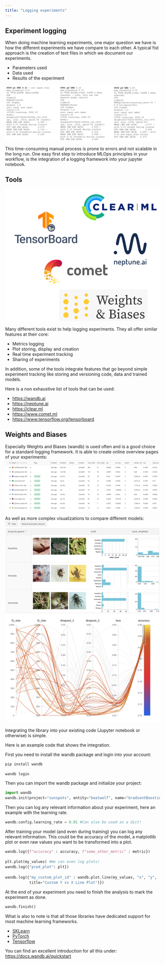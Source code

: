 ```yaml
---
title: "Logging experiments"
---
```


## Experiment logging

When doing machine learning experiments, one major question we have is how the different experiments we have compare to each other.
A typical fist approach is the creation of text files in which we document our experiments.

 - Parameters used
 - Data used
 - Results of the experiment

![img_7.png](img/img_7.png)

This time-consuming manual process is prone to errors and not scalable in the long run.
One easy first step to introduce MLOps principles in your workflow, is the integration of a logging framework into your jupyter notebook.

## Tools
![img_8.png](img/img_8.png)

Many different tools exist to help logging experiments.
They all offer similar features at their core:

 - Metrics logging
 - Plot storing, display and creation
 - Real time experiment tracking
 - Sharing of experiments

In addition, some of the tools integrate features that go beyond simple experiment tracking like storing and versioning code, data and trained models.

Here is a non exhaustive list of tools that can be used:

- https://wandb.ai
- https://neptune.ai
- https://clear.ml 
- https://www.comet.ml 
- https://www.tensorflow.org/tensorboard 

## Weights and Biases
Especially Weights and Biases (wandb) is used often and is a good choice for a standard logging framework.
It is able to create online overview pages of your experiments:
![img_9.png](img/img_9.png)

As well as more complex visualizations to compare different models:
![img_10.png](img/img_10.png)
![img_11.png](img/img_11.png)

Integrating the library into your existing code (Jupyter notebook or otherwise) is simple.

Here is an example code that shows the integration.

First you need to install the wandb package and login into your account:

```
pip install wandb

wandb login
```
Then you can import the wandb package and initialize your project:
``` python
import wandb
wandb.init(project="sunspots", entity="beatwolf", name="GradientBoostingRegressor")
```

Then you can log any relevant information about your experiment, here an example with the learning rate.
``` python
wandb.config.learning_rate = 0.01 #Can also be used as a dict!
```
After training your model (and even during training) you can log any relevant information.
This could be the accuracy of the model, a matplotlib plot or even raw values you want to be transformed into a plot.

``` python
wandb.log({f"accuracy" : accuracy, f"some_other_metric" : metric})

plt.plot(my_values) #We can even log plots!
wandb.log({"pred_plot": plt})

wandb.log({"my_custom_plot_id" : wandb.plot.line(my_values, "x", "y",
           title="Custom Y vs X Line Plot")})
```

At the end of your experiment you need to finish the analysis to mark the experiment as done.

``` python
wandb.finish()
```

What is also to note is that all those libraries have dedicated support for most machine learning frameworks.

 - [SKLearn](https://docs.wandb.ai/guides/integrations/scikit)
 - [PyTorch](https://docs.wandb.ai/guides/integrations/pytorch)
 - [Tensorflow](https://docs.wandb.ai/guides/integrations/tensorflow)

You can find an excellent introduction for all this under: https://docs.wandb.ai/quickstart